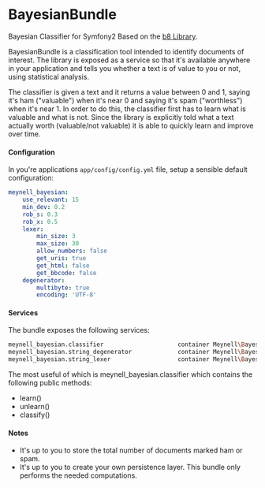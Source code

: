 BayesianBundle
==============

Bayesian Classifier for Symfony2 Based on the [b8 Library](http://nasauber.de/opensource/b8/).

BayesianBundle is a classification tool intended to identify documents of interest. The library is exposed as a service so that it's available anywhere in your application and tells you whether a text is of value to you or not, using statistical analysis. 

The classifier is given a text and it returns a value between 0 and 1, saying it's ham ("valuable") when it's near 0 and saying it's spam ("worthless") when it's near 1. In order to do this, the classifier first has to learn what is valuable and what is not. Since the library is explicitly told what a text actually worth (valuable/not valuable) it is able to quickly learn and improve over time.

#### Configuration

In you're applications `app/config/config.yml` file, setup a sensible default configuration:

```yaml
meynell_bayesian:                                                                  
    use_relevant: 15                                                               
    min_dev: 0.2                                                                   
    rob_s: 0.3                                                                     
    rob_x: 0.5                                                                     
    lexer:                                                                         
        min_size: 3                                                                
        max_size: 30                                                               
        allow_numbers: false                                                       
        get_uris: true                                                             
        get_html: false                                                            
        get_bbcode: false                                                          
    degenerator:                                                                   
        multibyte: true                                                            
        encoding: 'UTF-8'
```

#### Services

The bundle exposes the following services:

```bash
meynell_bayesian.classifier                     container Meynell\BayesianBundle\Service\Classifier
meynell_bayesian.string_degenerator             container Meynell\BayesianBundle\Service\Classifier\Degenerator\StringDegenerator
meynell_bayesian.string_lexer                   container Meynell\BayesianBundle\Service\Classifier\Lexer\StringLexer
```

The most useful of which is meynell_bayesian.classifier which contains the following public methods:

  * learn()
  * unlearn()
  * classify()

#### Notes

  * It's up to you to store the total number of documents marked ham or spam.
  * It's up to you to create your own persistence layer. This bundle only performs the needed computations.
